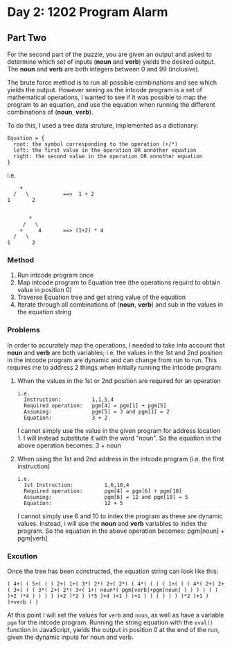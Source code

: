# Day 2: 1202 Program Alarm

## Part Two

For the second part of the puzzle, you are given an output and asked to determine which set of inputs (**noun** and **verb**) yields the desired output. The **noun** and **verb** are both integers between 0 and 99 (inclusive).

The brute force method is to run all possible combinations and see which yields the output. However seeing as the intcode program is a set of mathematical operations, I wanted to see if it was possible to map the program to an equation, and use the equation when running the different combinations of (**noun**, **verb**).

To do this, I used a tree data struture, implemented as a dictionary:

```
Equation = {
  root: the symbol corresponding to the operation (+/*)
  left: the first value in the operation OR annother equation
  right: the second value in the operation OR annother equation
}
```

i.e.
```
    +
  /   \           ==>  1 + 2
1       2


       *
     /   \
    +     4       ==> (1+2) * 4
  /   \
1       2
```

### Method
1. Run intcode program once
2. Map intcode program to Equation tree (the operations requird to obtain value in position 0)
3. Traverse Equation tree and get string value of the equation
4. Iterate through all combinations of (**noun**, **verb**) and sub in the values in the equation string

### Problems
In order to accurately map the operations, I needed to take into account that **noun** and **verb** are both variables; i.e. the values in the 1st and 2nd position in the intcode program are dynamic and can change from run to run. This requires me to address 2 things when initially running the intcode program:

1. When the values in the 1st or 2nd position are required for an operation

    ```
    i.e.
      Instruction:          1,1,5,4
      Required operation:   pgm[4] = pgm[1] + pgm[5]
      Assuming:             pgm[5] = 3 and pgm[1] = 2
      Equation:             3 + 2
    ```

    I cannot simply use the value in the given program for address location 1. I will instead substitute it with the word "noun". So the equation in the above operation becomes: 3 + noun

2. When using the 1st and 2nd address in the intcode program (i.e. the first instruction)

    ```
    i.e.
      1st Instruction:          1,6,10,4
      Required operation:       pgm[4] = pgm[6] + pgm[10]
      Assuming:                 pgm[6] = 12 and pgm[10] = 5
      Equation:                 12 + 5
      ```

    I cannot simply use 6 and 10 to index the program as these are dynamic values. Instead, i will use the **noun** and **verb** variables to index the program. So the equation in the above operation becomes: pgm[noun] + pgm[verb]

### Excution
Once the tree has been constructed, the equation string can look like this:

```
( 4+( ( 5+( ( ( 2+( 1+( 3*( 2*( 2+( 2*( ( 4*( ( ( ( 1+( ( ( 4*( 2+( 2+( 3+( ( ( 3*( 2+( 2*( 3+( 1+( noun*( pgm[verb]+pgm[noun] ) ) ) ) ) ) )+2 )*4 ) ) ) ) )+2 )*2 ) )*5 )+4 )+1 ) )+1 ) ) ) ) ) ) )*2 )+1 ) )+verb ) )
```

At this point I will set the values for `verb` and `noun`, as well as have a variable `pgm` for the intcode program.
Running the string equation with the `eval()` function in JavaScript, yields the output in position 0 at the end of the run, given the dynamic inputs for noun and verb.